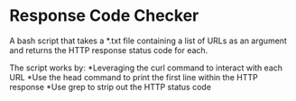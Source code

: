 # Response Code Checker
A bash script that takes a *.txt file containing a list of URLs as an argument and returns the HTTP response status code for each.

The script works by:
*Leveraging the curl command to interact with each URL
*Use the head command to print the first line within the HTTP response
*Use grep to strip out the HTTP status code 

